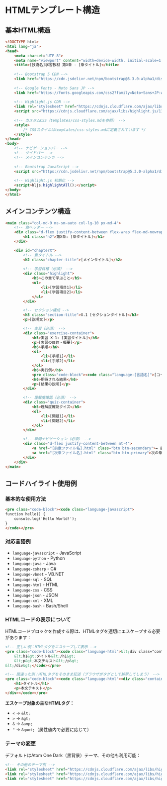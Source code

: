 # HTMLテンプレート構造

## 基本HTML構造

```html
<!DOCTYPE html>
<html lang="ja">
<head>
    <meta charset="UTF-8">
    <meta name="viewport" content="width=device-width, initial-scale=1.0">
    <title>[技術名]学習教材 第X章 - [章タイトル]</title>
    
    <!-- Bootstrap 5 CDN -->
    <link href="https://cdn.jsdelivr.net/npm/bootstrap@5.3.0-alpha1/dist/css/bootstrap.min.css" rel="stylesheet">
    
    <!-- Google Fonts - Noto Sans JP -->
    <link href="https://fonts.googleapis.com/css2?family=Noto+Sans+JP:wght@300;400;500;700&display=swap" rel="stylesheet">
    
    <!-- Highlight.js CDN -->
    <link rel="stylesheet" href="https://cdnjs.cloudflare.com/ajax/libs/highlight.js/11.9.0/styles/atom-one-dark.min.css">
    <script src="https://cdnjs.cloudflare.com/ajax/libs/highlight.js/11.9.0/highlight.min.js"></script>
    
    <!-- カスタムCSS（templates/css-styles.mdを参照） -->
    <style>
        /* CSSスタイルはtemplates/css-styles.mdに定義されています */
    </style>
</head>
<body>
    <!-- ナビゲーションバー -->
    <!-- サイドバー -->
    <!-- メインコンテンツ -->
    
    <!-- Bootstrap JavaScript -->
    <script src="https://cdn.jsdelivr.net/npm/bootstrap@5.3.0-alpha1/dist/js/bootstrap.bundle.min.js"></script>
    
    <!-- Highlight.js 初期化 -->
    <script>hljs.highlightAll();</script>
</body>
</html>
```

## メインコンテンツ構造

```html
<main class="col-md-9 ms-sm-auto col-lg-10 px-md-4">
    <!-- 章ヘッダー -->
    <div class="d-flex justify-content-between flex-wrap flex-md-nowrap align-items-center pt-3 pb-2 mb-3 border-bottom">
        <h1 class="h2">第X章: [章タイトル]</h1>
    </div>

    <div id="chapterX">
        <!-- 章タイトル -->
        <h2 class="chapter-title">[メインタイトル]</h2>
        
        <!-- 学習目標（必須） -->
        <div class="highlight">
            <h5>この章で学ぶこと</h5>
            <ul>
                <li>[学習項目1]</li>
                <li>[学習項目2]</li>
            </ul>
        </div>

        <!-- セクション構成 -->
        <h3 class="section-title">X.1 [セクションタイトル]</h3>
        <p>[説明文]</p>

        <!-- 実習（必須） -->
        <div class="exercise-container">
            <h5>実習 X-1: [実習タイトル]</h5>
            <p>[実習の目的・概要]</p>
            <h6>手順</h6>
            <ol>
                <li>[手順1]</li>
                <li>[手順2]</li>
            </ol>
            <h6>実行例</h6>
            <pre class="code-block"><code class="language-[言語名]">[コード例]</code></pre>
            <h6>期待される結果</h6>
            <p>[結果の説明]</p>
        </div>

        <!-- 理解度確認（必須） -->
        <div class="quiz-container">
            <h5>理解度確認クイズ</h5>
            <ol>
                <li>[問題1]</li>
                <li>[問題2]</li>
            </ol>
        </div>

        <!-- 章間ナビゲーション（必須） -->
        <div class="d-flex justify-content-between mt-4">
            <a href="[前章ファイル名].html" class="btn btn-secondary">← 前の章</a>
            <a href="[次章ファイル名].html" class="btn btn-primary">次の章 →</a>
        </div>
    </div>
</main>
```

## コードハイライト使用例

### 基本的な使用方法
```html
<pre class="code-block"><code class="language-javascript">
function hello() {
    console.log('Hello World!');
}
</code></pre>
```

### 対応言語例
- `language-javascript` - JavaScript
- `language-python` - Python
- `language-java` - Java
- `language-csharp` - C#
- `language-vbnet` - VB.NET
- `language-sql` - SQL
- `language-html` - HTML
- `language-css` - CSS
- `language-json` - JSON
- `language-xml` - XML
- `language-bash` - Bash/Shell

### HTMLコードの表示について
HTMLコードブロックを作成する際は、HTMLタグを適切にエスケープする必要があります：

```html
<!-- 正しい例：HTMLタグをエスケープして表示 -->
<pre class="code-block"><code class="language-html">&lt;div class="container"&gt;
    &lt;h1&gt;タイトル&lt;/h1&gt;
    &lt;p&gt;本文テキスト&lt;/p&gt;
&lt;/div&gt;</code></pre>

<!-- 間違った例：HTMLタグをそのまま記述（ブラウザがタグとして解釈してしまう） -->
<pre class="code-block"><code class="language-html"><div class="container">
    <h1>タイトル</h1>
    <p>本文テキスト</p>
</div></code></pre>
```

**エスケープ対象の主なHTMLタグ：**
- `<` → `&lt;`
- `>` → `&gt;`
- `&` → `&amp;`
- `"` → `&quot;`（属性値内で必要に応じて）

### テーマの変更
デフォルトはAtom One Dark（黒背景）テーマ、その他も利用可能：
```html
<!-- その他のテーマ例 -->
<link rel="stylesheet" href="https://cdnjs.cloudflare.com/ajax/libs/highlight.js/11.9.0/styles/vs.min.css">
<link rel="stylesheet" href="https://cdnjs.cloudflare.com/ajax/libs/highlight.js/11.9.0/styles/github.min.css">
<link rel="stylesheet" href="https://cdnjs.cloudflare.com/ajax/libs/highlight.js/11.9.0/styles/stackoverflow-light.min.css">
```